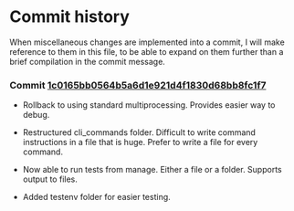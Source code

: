 # Commit history

When miscellaneous changes are implemented into a commit, 
I will make reference to them in this file,
to be able to expand on them further than a brief compilation
in the commit message.


### Commit [1c0165bb0564b5a6d1e921d4f1830d68bb8fc1f7](https://github.com/Rocamonde/savannah-framework/commit/1c0165bb0564b5a6d1e921d4f1830d68bb8fc1f7)

 - Rollback to using standard multiprocessing. Provides easier way to debug.

 - Restructured cli_commands folder. Difficult to write command instructions in a file that is huge. Prefer to write a file for every command.

 - Now able to run tests from manage. Either a file or a folder. Supports output to files.

 - Added testenv folder for easier testing.
